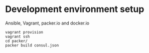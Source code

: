 Development environment setup
================

Ansible, Vagrant, packer.io and docker.io


    vagrant provision
    vagrant ssh
    cd packer/
    packer build consul.json